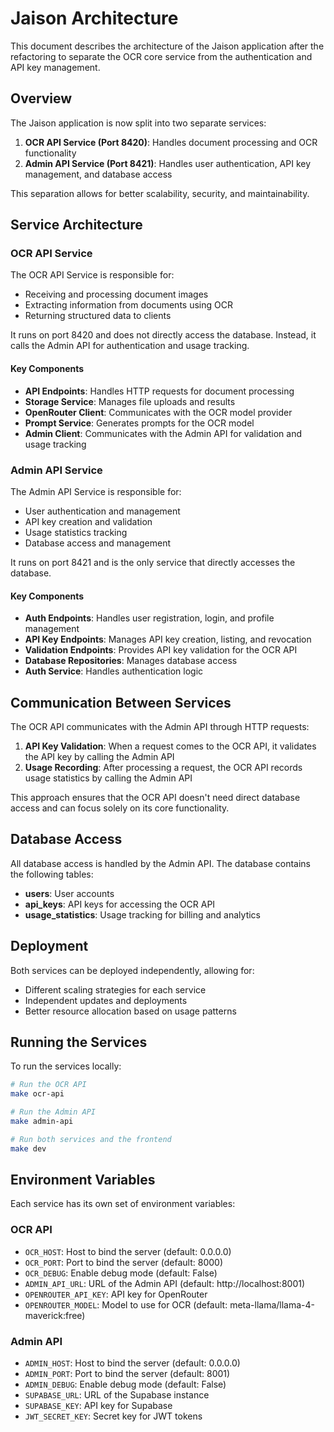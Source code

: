 # Jaison Architecture

This document describes the architecture of the Jaison application after the refactoring to separate the OCR core service from the authentication and API key management.

## Overview

The Jaison application is now split into two separate services:

1. **OCR API Service (Port 8420)**: Handles document processing and OCR functionality
2. **Admin API Service (Port 8421)**: Handles user authentication, API key management, and database access

This separation allows for better scalability, security, and maintainability.

## Service Architecture

### OCR API Service

The OCR API Service is responsible for:

- Receiving and processing document images
- Extracting information from documents using OCR
- Returning structured data to clients

It runs on port 8420 and does not directly access the database. Instead, it calls the Admin API for authentication and usage tracking.

#### Key Components

- **API Endpoints**: Handles HTTP requests for document processing
- **Storage Service**: Manages file uploads and results
- **OpenRouter Client**: Communicates with the OCR model provider
- **Prompt Service**: Generates prompts for the OCR model
- **Admin Client**: Communicates with the Admin API for validation and usage tracking

### Admin API Service

The Admin API Service is responsible for:

- User authentication and management
- API key creation and validation
- Usage statistics tracking
- Database access and management

It runs on port 8421 and is the only service that directly accesses the database.

#### Key Components

- **Auth Endpoints**: Handles user registration, login, and profile management
- **API Key Endpoints**: Manages API key creation, listing, and revocation
- **Validation Endpoints**: Provides API key validation for the OCR API
- **Database Repositories**: Manages database access
- **Auth Service**: Handles authentication logic

## Communication Between Services

The OCR API communicates with the Admin API through HTTP requests:

1. **API Key Validation**: When a request comes to the OCR API, it validates the API key by calling the Admin API
2. **Usage Recording**: After processing a request, the OCR API records usage statistics by calling the Admin API

This approach ensures that the OCR API doesn't need direct database access and can focus solely on its core functionality.

## Database Access

All database access is handled by the Admin API. The database contains the following tables:

- **users**: User accounts
- **api_keys**: API keys for accessing the OCR API
- **usage_statistics**: Usage tracking for billing and analytics

## Deployment

Both services can be deployed independently, allowing for:

- Different scaling strategies for each service
- Independent updates and deployments
- Better resource allocation based on usage patterns

## Running the Services

To run the services locally:

```bash
# Run the OCR API
make ocr-api

# Run the Admin API
make admin-api

# Run both services and the frontend
make dev
```

## Environment Variables

Each service has its own set of environment variables:

### OCR API

- `OCR_HOST`: Host to bind the server (default: 0.0.0.0)
- `OCR_PORT`: Port to bind the server (default: 8000)
- `OCR_DEBUG`: Enable debug mode (default: False)
- `ADMIN_API_URL`: URL of the Admin API (default: http://localhost:8001)
- `OPENROUTER_API_KEY`: API key for OpenRouter
- `OPENROUTER_MODEL`: Model to use for OCR (default: meta-llama/llama-4-maverick:free)

### Admin API

- `ADMIN_HOST`: Host to bind the server (default: 0.0.0.0)
- `ADMIN_PORT`: Port to bind the server (default: 8001)
- `ADMIN_DEBUG`: Enable debug mode (default: False)
- `SUPABASE_URL`: URL of the Supabase instance
- `SUPABASE_KEY`: API key for Supabase
- `JWT_SECRET_KEY`: Secret key for JWT tokens
